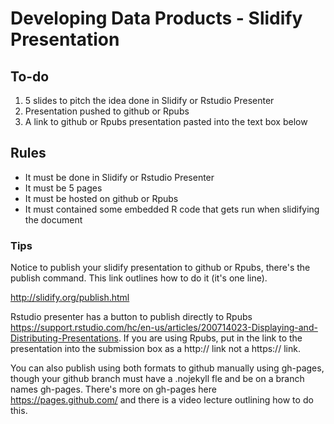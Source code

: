 # Developing Data Products - Slidify Presentation

## To-do
1. 5 slides to pitch the idea done in Slidify or Rstudio Presenter
2. Presentation pushed to github or Rpubs
3. A link to github or Rpubs presentation pasted into the text box below


## Rules 

* It must be done in Slidify or Rstudio Presenter   
* It must be 5 pages   
* It must be hosted on github or Rpubs   
* It must contained some embedded R code that gets run when slidifying the document   


### Tips
Notice to publish your slidify presentation to github or Rpubs, there's the publish command. This link outlines how to do it (it's one line). 

http://slidify.org/publish.html   

Rstudio presenter has a button to publish directly to Rpubs https://support.rstudio.com/hc/en-us/articles/200714023-Displaying-and-Distributing-Presentations. If you are using Rpubs, put in the link to the presentation into the submission box as a http:// link not a https:// link.   

You can also publish using both formats to github manually using gh-pages, though your github branch must have a .nojekyll fle and be on a branch names gh-pages. There's more on gh-pages here https://pages.github.com/  and there is a video lecture outlining how to do this.